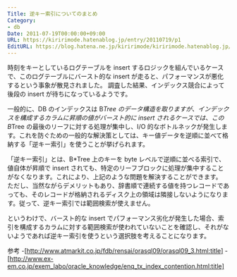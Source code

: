 ```yaml
---
Title: 逆キー索引についてのまとめ
Category:
- db
Date: 2011-07-19T00:00:00+09:00
URL: https://kiririmode.hatenablog.jp/entry/20110719/p1
EditURL: https://blog.hatena.ne.jp/kiririmode/kiririmode.hatenablog.jp/atom/entry/8454420450078210992
---
```



時刻をキーとしているログテーブルを insert するロジックを組んでいるケースで、このログテーブルにバースト的な insert が走ると、パフォーマンスが悪化するという事象が散見されました。
調査した結果、インデックス競合によって後段の insert が待ちになっているようです。

一般的に、DB のインデックスは B*Tree のデータ構造を取りますが、インデックスを構成するカラムに昇順の値がバースト的に insert されるケースでは、この B*Tree の最後のリーフに対する処理が集中し、I/O 的なボトルネックが発生します。これを防ぐための一般的な解決策としては、キー値データを逆順に並べて格納する「逆キー索引」を使うことが挙げられます。

「逆キー索引」とは、B*Tree 上のキーを byte レベルで逆順に並べる索引で、値自体が昇順で insert されても、特定のリーフブロックに処理が集中することがなくなります。これにより、上記のような問題を解決することができます。
ただし、当然ながらデメリットもあり、辞書順で連続する値を持つレコードであっても、そのレコードが格納されるディスク上の領域は隣接しないようになります。従って、逆キー索引では範囲検索が使えません。

というわけで、バースト的な insert でパフォーマンス劣化が発生した場合、索引を構成するカラムに対する範囲検索が使われていないことを確認し、それがないようであれば逆キー索引を使うという選択肢を考えることになります。

参考
-[http://www.atmarkit.co.jp/fdb/rensai/orasql09/orasql09_3.html:title]
-[http://www.ex-em.co.jp/exem_labo/oracle_knowledge/enq_tx_index_contention.html:title]
